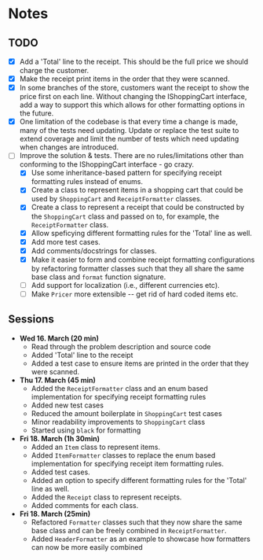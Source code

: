 # Notes

## TODO

- [x] Add a 'Total' line to the receipt. This should be the full price we should charge the customer.
- [x] Make the receipt print items in the order that they were scanned.
- [x] In some branches of the store, customers want the receipt to show the price first on each line. Without changing the IShoppingCart interface, add a way to support this which allows for other formatting options in the future.
- [x] One limitation of the codebase is that every time a change is made, many of the tests need updating. Update or replace the test suite to extend coverage and limit the number of tests which need updating when changes are introduced.
- [ ] Improve the solution & tests. There are no rules/limitations other than conforming to the IShoppingCart interface - go crazy.
  - [x] Use some inheritance-based pattern for specifying receipt formatting rules instead of enums.
  - [x] Create a class to represent items in a shopping cart that could be used by `ShoppingCart` and `ReceiptFormatter` classes.
  - [x] Create a class to represent a receipt that could be constructed by the `ShoppingCart` class and passed on to, for example, the `ReceiptFormatter` class.
  - [x] Allow speficying different formatting rules for the 'Total' line as well.
  - [x] Add more test cases.
  - [x] Add comments/docstrings for classes.
  - [x] Make it easier to form and combine receipt formatting configurations by refactoring formatter classes such that they all share the same base class and `format` function signature.
  - [ ] Add support for localization (i.e., different currencies etc).
  - [ ] Make `Pricer` more extensible -- get rid of hard coded items etc.

## Sessions

- **Wed 16. March (20 min)**
  - Read through the problem description and source code
  - Added 'Total' line to the receipt
  - Added a test case to ensure items are printed in the order that they were scanned.
- **Thu 17. March (45 min)**
  - Added the `ReceiptFormatter` class and an enum based implementation for specifying receipt formatting rules
  - Added new test cases
  - Reduced the amount boilerplate in `ShoppingCart` test cases
  - Minor readability improvements to `ShoppingCart` class
  - Started using `black` for formatting
- **Fri 18. March (1h 30min)**
  - Added an `Item` class to represent items.
  - Added `ItemFormatter` classes to replace the enum based implementation for specifying receipt item formatting rules.
  - Added test cases.
  - Added an option to specify different formatting rules for the 'Total' line as well.
  - Added the `Receipt` class to represent receipts.
  - Added comments for each class.
- **Fri 18. March (25min)**
  - Refactored `Formatter` classes such that they now share the same base class and can be freely combined in `ReceiptFormatter`.
  - Added `HeaderFormatter` as an example to showcase how formatters can now be more easily combined
